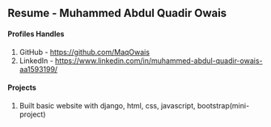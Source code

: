 ## Resume - Muhammed Abdul Quadir Owais
#### Profiles Handles

1. GitHub - https://github.com/MaqOwais
2. LinkedIn - https://www.linkedin.com/in/muhammed-abdul-quadir-owais-aa1593199/

#### Projects

1. Built basic website with django, html, css, javascript, bootstrap(mini-project)
